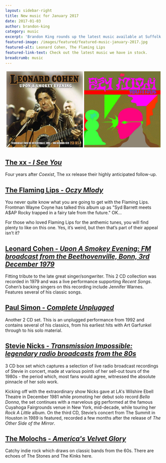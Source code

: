 ```yaml
---
layout: sidebar-right
title: New music for January 2017
date: 2017-01-03
author: brandon-king
category: music
excerpt: 'Brandon King rounds up the latest music available at Suffolk Libraries.'
featured-image: /images/featured/featured-music-january-2017.jpg
featured-alt: Leonard Cohen, The Flaming Lips
featured-link-text: Check out the latest music we have in stock.
breadcrumb: music
---
```


![Leonard Cohen, The Flaming Lips](/images/featured/featured-music-january-2017.jpg)

## [The xx - <cite>I See You</cite>](https://suffolk.spydus.co.uk/cgi-bin/spydus.exe/ENQ/OPAC/BIBENQ?BRN=2116893)

Four years after <cite>Coexist</cite>, The xx release their highly anticipated follow-up.

## [The Flaming Lips - <cite>Oczy Mlody</cite>](https://suffolk.spydus.co.uk/cgi-bin/spydus.exe/ENQ/OPAC/BIBENQ?BRN=2110272)

You never quite know what you are going to get with the Flaming Lips. Frontman Wayne Coyne has talked this album up as "Syd Barrett meets A$AP Rocky trapped in a fairy tale from the future." OK...

For those who loved Flaming Lips for the anthemic tunes, you will find plenty to like on this one. Yes, it’s weird, but then that’s part of their appeal isn’t it?

## [Leonard Cohen - <cite>Upon A Smokey Evening: FM broadcast from the Beethovenville, Bonn, 3rd December 1979</cite>](https://suffolk.spydus.co.uk/cgi-bin/spydus.exe/ENQ/OPAC/BIBENQ?BRN=2126585)

Fitting tribute to the late great singer/songwriter. This 2 CD collection was recorded in 1979 and was a live performance supporting <cite>Recent Songs</cite>. Cohen’s backing singers on this recording include Jennifer Warnes. Features several of his classic songs.

## [Paul Simon - <cite>Complete Unplugged</cite>](https://suffolk.spydus.co.uk/cgi-bin/spydus.exe/ENQ/OPAC/BIBENQ?BRN=2126603)

Another 2 CD set. This is an unplugged performance from 1992 and contains several of his classics, from his earliest hits with Art Garfunkel through to his solo material.

## [Stevie Nicks - <cite>Transmission Impossible: legendary radio broadcasts from the 80s</cite>](https://suffolk.spydus.co.uk/cgi-bin/spydus.exe/ENQ/OPAC/BIBENQ?BRN=2126606)

3 CD box set which captures a selection of live radio broadcast recordings of Stevie in concert, made at various points of her sell-out tours of the 1980s - the period which, most fans would agree, witnessed the absolute pinnacle of her solo work.

Kicking off with the extraordinary show Nicks gave at LA's Wilshire Ebell Theatre in December 1981 while promoting her debut solo record <cite>Bella Donna</cite>, the set continues with a marvelous gig performed at the famous Cuyahoga Fairgrounds venue in New York, mid-decade, while touring her <cite>Rock A Little</cite> album. On the third CD, Stevie’s concert from The Summit in Houston in 1989 is featured, recorded a few months after the release of <cite>The Other Side of the Mirror</cite>.

## [The Molochs - <cite>America's Velvet Glory</cite>](https://suffolk.spydus.co.uk/cgi-bin/spydus.exe/ENQ/OPAC/BIBENQ?BRN=2098817)

Catchy indie rock which draws on classic bands from the 60s. There are echoes of The Stones and The Kinks here.  
